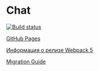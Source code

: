 # Chat

[![Build status](https://ci.appveyor.com/api/projects/status/1hiffk0pxoi4jeu4?svg=true)](https://ci.appveyor.com/project/luxeivan/ahj-chatback)

[GitHub Pages](https://luxeivan.github.io/ahj_chatBack/)

[Информация о релизе Webpack 5](https://webpack.js.org/blog/2020-10-10-webpack-5-release/)

[Migration Guide](https://webpack.js.org/migrate/5/)
